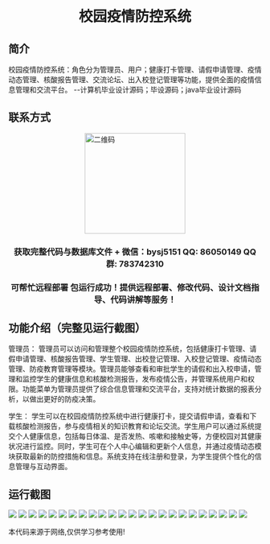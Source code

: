 <p><h1 align="center">校园疫情防控系统</h1></p>

## 简介
校园疫情防控系统：角色分为管理员、用户；健康打卡管理、请假申请管理、疫情动态管理、核酸报告管理、交流论坛、出入校登记管理等功能，提供全面的疫情信息管理和交流平台。    --计算机毕业设计源码；毕设源码；java毕业设计源码


## 联系方式
<img src="https://bs-1329754181.cos.ap-shanghai.myqcloud.com/wx.jpg" alt="二维码" style="display: block; margin: 0 auto;" width="200px">
<p><h3 align="center">获取完整代码与数据库文件 + 微信：bysj5151 QQ: 86050149 QQ群: 783742310</h3></p>
<p><h3 align="center">可帮忙远程部署 包运行成功！提供远程部署、修改代码、设计文档指导、代码讲解等服务！</h3></p>

## 功能介绍（完整见运行截图）
管理员：
管理员可以访问和管理整个校园疫情防控系统，包括健康打卡管理、请假申请管理、核酸报告管理、学生管理、出校登记管理、入校登记管理、疫情动态管理、防疫教育管理等模块。管理员能够查看和审批学生的请假和出入校申请，管理和监控学生的健康信息和核酸检测报告，发布疫情公告，并管理系统用户和权限。功能菜单为管理员提供了综合信息管理和交流平台，支持对统计数据的报表分析，以做出更好的防疫决策。

学生：
学生可以在校园疫情防控系统中进行健康打卡，提交请假申请，查看和下载核酸检测报告，参与疫情相关的知识教育和论坛交流。学生用户可以通过系统提交个人健康信息，包括每日体温、是否发热、咳嗽和接触史等，方便校园对其健康状况进行监控。同时，学生可在个人中心编辑和更新个人信息，并通过疫情动态模块获取最新的防控措施和信息。系统支持在线注册和登录，为学生提供个性化的信息管理与互动界面。


## 运行截图
![](https://bs-1329754181.cos.ap-shanghai.myqcloud.com/spring/CampusEpidemicPreventionSystem2/img/001.jpg)
![](https://bs-1329754181.cos.ap-shanghai.myqcloud.com/spring/CampusEpidemicPreventionSystem2/img/002.jpg)
![](https://bs-1329754181.cos.ap-shanghai.myqcloud.com/spring/CampusEpidemicPreventionSystem2/img/003.jpg)
![](https://bs-1329754181.cos.ap-shanghai.myqcloud.com/spring/CampusEpidemicPreventionSystem2/img/004.jpg)
![](https://bs-1329754181.cos.ap-shanghai.myqcloud.com/spring/CampusEpidemicPreventionSystem2/img/005.jpg)
![](https://bs-1329754181.cos.ap-shanghai.myqcloud.com/spring/CampusEpidemicPreventionSystem2/img/006.jpg)
![](https://bs-1329754181.cos.ap-shanghai.myqcloud.com/spring/CampusEpidemicPreventionSystem2/img/007.jpg)
![](https://bs-1329754181.cos.ap-shanghai.myqcloud.com/spring/CampusEpidemicPreventionSystem2/img/008.jpg)
![](https://bs-1329754181.cos.ap-shanghai.myqcloud.com/spring/CampusEpidemicPreventionSystem2/img/009.jpg)
![](https://bs-1329754181.cos.ap-shanghai.myqcloud.com/spring/CampusEpidemicPreventionSystem2/img/010.jpg)
![](https://bs-1329754181.cos.ap-shanghai.myqcloud.com/spring/CampusEpidemicPreventionSystem2/img/011.jpg)
![](https://bs-1329754181.cos.ap-shanghai.myqcloud.com/spring/CampusEpidemicPreventionSystem2/img/012.jpg)
![](https://bs-1329754181.cos.ap-shanghai.myqcloud.com/spring/CampusEpidemicPreventionSystem2/img/013.jpg)
![](https://bs-1329754181.cos.ap-shanghai.myqcloud.com/spring/CampusEpidemicPreventionSystem2/img/014.jpg)
![](https://bs-1329754181.cos.ap-shanghai.myqcloud.com/spring/CampusEpidemicPreventionSystem2/img/015.jpg)
![](https://bs-1329754181.cos.ap-shanghai.myqcloud.com/spring/CampusEpidemicPreventionSystem2/img/016.jpg)
![](https://bs-1329754181.cos.ap-shanghai.myqcloud.com/spring/CampusEpidemicPreventionSystem2/img/017.jpg)
![](https://bs-1329754181.cos.ap-shanghai.myqcloud.com/spring/CampusEpidemicPreventionSystem2/img/018.jpg)
![](https://bs-1329754181.cos.ap-shanghai.myqcloud.com/spring/CampusEpidemicPreventionSystem2/img/019.jpg)
![](https://bs-1329754181.cos.ap-shanghai.myqcloud.com/spring/CampusEpidemicPreventionSystem2/img/020.jpg)
![](https://bs-1329754181.cos.ap-shanghai.myqcloud.com/spring/CampusEpidemicPreventionSystem2/img/021.jpg)
![](https://bs-1329754181.cos.ap-shanghai.myqcloud.com/spring/CampusEpidemicPreventionSystem2/img/022.jpg)
![](https://bs-1329754181.cos.ap-shanghai.myqcloud.com/spring/CampusEpidemicPreventionSystem2/img/023.jpg)
![](https://bs-1329754181.cos.ap-shanghai.myqcloud.com/spring/CampusEpidemicPreventionSystem2/img/024.jpg)

<p>本代码来源于网络,仅供学习参考使用!</p>
